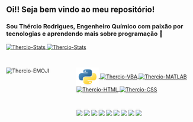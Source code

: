 
## Oi!! Seja bem vindo ao meu repositório! 
### <b>Sou Thércio Rodrigues, Engenheiro Químico com paixão por tecnologias e aprendendo mais sobre programação</b> 👋

<div style="display: inline_block"<br>
  <a href="https://www.linkedin.com/in/thercio-rodrigues/">
  <img align="center" alt="Thercio-Stats" height="180 width="200" src="https://github-readme-stats.vercel.app/api?username=thercior&show_icons=true&theme=radical">
  <img align="center" alt="Thercio-Stats" height="180 width="200" src="https://github-readme-stats.vercel.app/api/top-langs/?username=thercior&show_icons=true&theme=radical">
</div>

##

<div style="display: inline_block"><br>
  <img align="left" alt="Thercio-EMOJI" height="180" width="190" src="https://dsm01pap005files.storage.live.com/y4mq5VcxhVunsolsz3ar99ZvZFomjISSHeI8xK0k7mIchNhmMi6U2fEqeOBCFq4W7WMLxXCAIUOk4IpafMMLmhEQXhxzOioMU1_S6M_jBiT58catr_bNlBR1-H7to9L9Key7GKYVlD4b0bxwe8u_wtPxhXmbpM7rhZWAxYQhwNnkPI5OIoSQUlxf7h9cCuBTwQ7Imx4xuzYbwYIbNzdmwpoCHJ-Gpe-FEXD0XcDhHOuslU?encodeFailures=1&width=639&height=559">

 <img align="center" alt="Thercio-Python" height="50" width="60" src="https://raw.githubusercontent.com/devicons/devicon/master/icons/python/python-original.svg">
 <img align="center" alt="Thercio-VBA" height="50" width="60" src="https://cdn.icon-icons.com/icons2/2107/PNG/512/file_type_vba_icon_130097.png"> 
 <img align="center" alt="Thercio-MATLAB" height="50" width="60" src="https://cdn.jsdelivr.net/gh/devicons/devicon/icons/matlab/matlab-original.svg">
 <img align="center" alt="Thercio-HTML" height="50" width="60" src="https://cdn.jsdelivr.net/gh/devicons/devicon/icons/html5/html5-plain-wordmark.svg">
 <img align="center" alt="Thercio-CSS" height="50" width="60" src="https://cdn.jsdelivr.net/gh/devicons/devicon/icons/css3/css3-original.svg">

</div>

##

<div style="display: inline_block"><br> 
  <a href="https://api.whatsapp.com/send?phone=5588992540904" target="_blank"><img src="https://img.shields.io/badge/WhatsApp-25D366?style=for-the-badge&logo=whatsapp&logoColor=white"></a>
  <a href="https://t.me/ThercioR" target="_blank"><img src="https://img.shields.io/badge/Telegram-2CA5E0?style=for-the-badge&logo=telegram&logoColor=white"></a>
  <a href="https://twitter.com/thercior" target="_blank"><img src="https://img.shields.io/badge/Twitter-1DA1F2?style=for-the-badge&logo=twitter&logoColor=white"></a>
  <a href="https://instagram.com/thercior" target="_blank"><img src="https://img.shields.io/badge/Instagram-E4405F?style=for-the-badge&logo=instagram&logoColor=white"></a>
 <a href="https://discord.gg/ThercioR#7464" target="_blank"><img src="https://img.shields.io/badge/Discord-7289DA?style=for-the-badge&logo=discord&logoColor=white" target="_blank"></a> 
  <a href = "mailto:thercior@gmail.com"><img src="https://img.shields.io/badge/Gmail-D14836?style=for-the-badge&logo=gmail&logoColor=white" target="_blank"></a>
  <a href="https://www.linkedin.com/in/thercio-rodrigues/" target="_blank"><img src="https://img.shields.io/badge/-LinkedIn-%230077B5?style=for-the-badge&logo=linkedin&logoColor=white" target="_blank"></a>
  <a href="https://trello.com/u/therciorodrigues" target="_blank"><img src="https://img.shields.io/badge/Trello-0052CC?style=for-the-badge&logo=trello&logoColor=white"></a> 
  <a href="https://open.spotify.com/user/thercior" target="_blank"><img src="https://img.shields.io/badge/Spotify-1ED760?&style=for-the-badge&logo=spotify&logoColor=white" target="_blank"></a>
  
   	
</div>

<!--
**thercior/thercior** is a ✨ _special_ ✨ repository because its `README.md` (this file) appears on your GitHub profile.

  ![Anurag's GitHub stats](https://github-readme-stats.vercel.app/api?username=thercior)  ![Anurag's GitHub stats](https://github-readme-stats.vercel.app/api/top-langs/?username=thercior&theme=blue-green)
![Anurag's GitHub stats](https://github-readme-stats.vercel.app/api?username=thercior)  ![Anurag's GitHub stats](https://github-readme-stats.vercel.app/api/top-langs/?username=thercior&theme=blue-green)

[![Anurag's GitHub stats](https://github-readme-stats.vercel.app/api?username=thercior)](https://github.com/anuraghazra/github-readme-stats)
Here are some ideas to get you started:

- 🔭 I’m currently working on ...
- 🌱 I’m currently learning ...
- 👯 I’m looking to collaborate on ...
- 🤔 I’m looking for help with ...
- 💬 Ask me about ...
- 📫 How to reach me: ...
- 😄 Pronouns: ...
- ⚡ Fun fact: ...
-->
